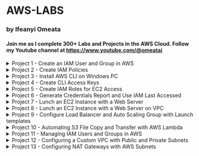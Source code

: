 # AWS-LABS
### by Ifeanyi Omeata

#### Join me as I complete 300+ Labs and Projects in the AWS Cloud. Follow my Youtube channel at https://www.youtube.com/@omeatai

<details>
  <summary>Project 1 - Create an IAM User and Group in AWS</summary>

  ###

  <a href="https://youtu.be/svUj_aHjNVk" target="_blank"><img src="https://github.com/user-attachments/assets/d0953b7c-1ff4-4445-bc63-f7f014832cf7" width="720" height="400" /></a>

  ### 1. Open IAM Console
  - [ ] **Go to the AWS Management Console.**
  - [ ] **Enter "IAM" in the search bar and go to the IAM console.**
  - [ ] **Notice the IAM service is global and doesn't require region selection.**

  ### 2. Viewing Current Users
  - [ ] **On the left-hand side, click on "Users" to view the current user list.**

  ### 3. Create a New IAM User and Set Password
  - [ ] **Click on "Create user."**
  - [ ] **Enter a username (e.g., admin).**
  - [ ] **Select "Provide user access to the AWS Management Console."**
  - [ ] **Choose "I want to Create an IAM user" option.**
  - [ ] **Choose "Custom password" and enter your password.**
  - [ ] **Uncheck "Users must create a new password at next sign-in.”**
  - [ ] **Click "Next".**

  ### 4. Create a User Group and Assign Permissions
  - [ ] **Choose "Add user to group."**
  - [ ] **Click "Create group."**
  - [ ] **Name the group (e.g., administration).**
  - [ ] **Attach "AdministratorAccess" policy to the group.**
  - [ ] **Click "Create user group".**
  - [ ] **Add the user to the newly created admin group by selecting the group.**
  - [ ] **Click "Next".**

  ### 5. Review and Create User
  - [ ] **Review the settings: username, permissions, groups, etc.**
  - [ ] **Optionally, add tags (e.g., department: engineering).**
  - [ ] **Click "Create user."**

  ### 6. Verify User and Group Setup
  - [ ] **Optionally, download the CSV file for sign-in credentials.**
  - [ ] **View the user list to ensure the user is created.**
  - [ ] **Verify the user belongs to the "administration" group.**
  - [ ] **Check the "administration" group to confirm "AdministratorAccess" policy is attached.**

  ### 7. Create an Account Alias (Optional)
  - [ ] **Go to your AWS IAM Dashboard.**
  - [ ] **Create an account alias (e.g., aws-adminaccess-v2).**

  ### 8. Sign in with IAM User
  - [ ] **Open a new private browser window.**
  - [ ] **Use the IAM sign-in URL.**
  - [ ] **Enter account alias or account ID, and IAM username (e.g., admin).**
  - [ ] **Enter the IAM user password to log in.**
  - [ ] **Check the top right to ensure you're signed in as the IAM user.**

</details>

<details>
  <summary>Project 2 - Create IAM Policies</summary>

  ###

  <a href="https://youtu.be/SJsFRshZMo0" target="_blank"><img src="https://github.com/user-attachments/assets/1d9813f0-3779-4fb3-bde0-5d769a454c5b" width="720" height="400" /></a>
 
  ### 1. Inspect IAM Policies and Explore Read-Only Policy
  - [ ] **On the left-hand side, click "Policies."**
  - [ ] **Look at the "AdministratorAccess" policy details.**
  - [ ] **Review the summary and JSON format of the policy.**
  - [ ] **Look at the "IAMReadOnlyAccess" policy details.**
  - [ ] **Inspect the API calls allowed and view the JSON representation.**

  ### 2. Create a Custom Policy
  - [ ] **Click "Create policy."**
  - [ ] **Use the "Visual editor" or “JSON” to select actions like "ListUsers" and "GetUser."**
  - [ ] **Authorize on "All resources."**
  - [ ] **Name the policy (e.g., MyNewIAMPermissions) and create it.**
  - [ ] **Inspect the JSON document of the newly created policy.**

</details>

<details>
  <summary>Project 3 - Install AWS CLI on Windows PC</summary>

  ###

  <a href="https://youtu.be/h5HW1z7BS9M" target="_blank"><img src="https://github.com/user-attachments/assets/e89b6c6f-a2c1-4988-b50b-7e0e5eba1883" width="720" height="400" /></a>

  ### 1. Search for AWS CLI Installation
  - [ ] **Open a web browser.**
  - [ ] **Search for "aws CLI install windows" using a search engine like Google.**

  ### 2. Download and Run AWS CLI Version 2 Installer
  - [ ] **Find the official AWS CLI Version 2 download link for Windows.**
  - [ ] **Scroll to the "AWS CLI install and update instructions" section.**
  - [ ] **Select the drop-down for Windows option.**
  - [ ] **Click the link to download the MSI installer for AWS CLI Version 2.**
  - [ ] **Locate the downloaded MSI installer file.**
  - [ ] **Double-click the file to run the installer.**
  - [ ] **Click "Next" to proceed with the installation.**
  - [ ] **Accept the license agreement terms.**
  - [ ] **Click "Next" and then click "Install."**
  - [ ] **Allow any necessary permissions for the installer to proceed.**
  - [ ] **Wait for the installation to finish.**
  - [ ] **Click "Finish" to complete the setup.**

  ### 3. Verify AWS CLI Installation
  - [ ] **Open "Command Prompt" on Windows.**
  - [ ] **Type `aws --version` and press Enter.**
  - [ ] **Check for output that starts with "aws-cli/2" followed by the Python version and Windows details.**
  - [ ] **Confirm that AWS CLI version 2 is installed and working correctly.**

</details>

<details>
  <summary>Project 4 - Create CLI Access Keys</summary>

  ###

  <a href="https://youtu.be/YFVP_o9Z_1k" target="_blank"><img src="https://github.com/user-attachments/assets/a3a7667a-22db-4c9a-b64e-9f5f850e24e5" width="720" height="400" /></a>

  ### 1. Navigate to Security Credentials
  - [ ] **Open the IAM Console.**
  - [ ] **Click on your username (e.g., admin).**
  - [ ] **Go to the "Security credentials" section.**
  - [ ] **Scroll down to the "Access keys" section.**
  - [ ] **Click "Create access key."**

  ### 2. Create an Access Key
  - [ ] **Choose the purpose for the access key, such as CLI.**
  - [ ] **Acknowledge AWS's recommendations regarding alternative methods.**
  - [ ] **Check "I understand the above recommendation" to proceed.**
  - [ ] **Generate the access key and secret access key.**
  - [ ] **Save the access key and secret access key immediately as this is the only time they will be visible.**

  ### 3. Configure AWS CLI
  - [ ] **Open Command Prompt on Windows.**
  - [ ] **Run the command `aws configure`.**
  - [ ] **Enter the access key ID when prompted.**
  - [ ] **Enter the secret access key when prompted.**
  - [ ] **Set the default region (e.g., us-east-2).**
  - [ ] **Set the default output format (press Enter to skip or choose format).**

  ### 4. Verify AWS CLI Configuration
  - [ ] **Execute a test command like `aws iam list-users`.**
  - [ ] **Confirm the output matches your IAM console, showing user details.**

  ### 5. Modify User Permissions
  - [ ] **Use your root account to remove the user (e.g., admin) from the "administration" group.**
  - [ ] **Verify the user now has no permissions.**

  ### 6. Test Permissions with CLI
  - [ ] **Run `aws iam list-users` in CLI.**
  - [ ] **Confirm that no response is returned due to lack of permissions.**

  ### 7. Re-add User to Administration Group
  - [ ] **Go back to "User groups."**
  - [ ] **Add the user (e.g., admin) back into the "admin" group to restore permissions.**
  - [ ] **Verify that the user permissions have been successfully restored.**

</details>

<details>
  <summary>Project 5 - Create IAM Roles for EC2 Access</summary>

  ###

  <a href="https://youtu.be/Ek2348dchLI" target="_blank"><img src="https://github.com/user-attachments/assets/5ccf2c8a-ccb7-4013-8852-bf981045da49" width="720" height="400" /></a>
 
  ### 1. Open the Roles Section
  - [ ] Navigate to the IAM Console.
  - [ ] On the left-hand side, click on "Roles."
  - [ ] Observe any pre-existing roles in your account.

  ### 2. Create and Choose a New Role
  - [ ] Click on "Create role."
  - [ ] Select "AWS service" as the trust entity type.
  - [ ] Choose the service for this role, such as EC2.
  - [ ] Identify the use case for the selected service, e.g., "EC2."

  ### 3. Attach Permissions Policy and Role Name
  - [ ] Attach a permissions policy to the role.
  - [ ] Select "IAMReadOnlyAccess" to allow EC2 instances to read from IAM.
  - [ ] Review the selected permissions for the role.
  - [ ] Enter a role name, e.g., "DemoRoleForEC2."
  - [ ] Confirm the trusted entity is EC2, indicating that EC2 instances can assume this role.

  ### 4. Create the Role
  - [ ] Verify all settings and click "Create role."
  - [ ] Ensure the newly created role appears in the role list.
  - [ ] Check role details to confirm correct permissions are attached.

</details>

<details>
  <summary>Project 6 - Generate Credentials Report and Use IAM Last Accessed</summary>

  ###

  <a href="https://youtu.be/T0fCqBq8QOI" target="_blank"><img src="https://github.com/user-attachments/assets/b6007b82-fcd1-49f0-ac0e-7a7c27af9025" width="720" height="400" /></a>

  ### 1. Generate a Credentials Report
  - [ ] Navigate to the **IAM Console**.
  - [ ] On the left-hand menu, click on **"Credential report"**.
  - [ ] Click **"Download credential report"** to generate a CSV file.
  - [ ] Open the downloaded CSV file.

  ### 2. Open and Review CSV file  
  - [ ] Review the following details for user accounts:
    - User creation date.
    - Password status (enabled or not).
    - Last password usage and change dates.
    - MFA (Multi-Factor Authentication) status.
    - Access keys status (created, rotated, last used).
    - Password rotation policy (if enabled).
  - [ ] Use the report to identify security concerns, such as:
    - Users who haven’t changed their passwords recently.
    - Accounts without MFA enabled.
    - Unused or outdated access keys.
  - [ ] Use the **Credentials Report** for periodic security audits.

  ### 3. Access IAM Last Accessed
  - [ ] Go back to the **IAM Console** and select a specific user (e.g., "ifeanyi").
  - [ ] On the user’s detail page, click on **"Last Accessed"** on the right-hand side.
  - [ ] Check the list of AWS services accessed by the user, including:
    - Services that were accessed and the last access date.
    - Services not accessed by the user.
  - [ ] Identify which permissions granted access to specific services (e.g., Amazon EC2 via AdministratorAccess policy).
  - [ ] Use the data from Access Advisor to determine if the user requires access to all granted services.
  - [ ] Consider removing unnecessary permissions for enhanced security.
  - [ ] Use **Access Advisor** to perform a granular review of user permissions and optimize access policies.

</details>

<details>

<summary>Project 7 - Lunch an EC2 Instance with a Web Server </summary>

 ###

<a href="https://youtu.be/GyQrcAfVxBE" target="_blank"><img src="https://github.com/user-attachments/assets/43b8e9a0-3034-4412-91ae-cfaa486ec932" width="720" height="400" /></a>

### 1. Launch an Instance
- [ ] Go to **EC2 Console** → Click **Instances** → Select **Launch Instances**.
- [ ] Add Name: Enter **"My First VM Instance"**.
- [ ] Select **Amazon Linux (free tier eligible)**.
- [ ] Use **t2.micro instance type** (free tier eligible for 750 hours/month).

### 2. Set Up a Key Pair
- [ ] Create a new key pair (e.g., **EC2 key**).
- [ ] Download the **.pem file** (essential for SSH access).

### 3. Configure Network Security and Storage Configuration
- [ ] Automatically assign a **Public IP Address**.
- [ ] Set up Security Groups:
  - [ ] Allow **SSH (port 22)**.
  - [ ] Allow **HTTP (port 80)**.
- [ ] Use the default **8 GB gp2 root volume** (free tier allows up to 30 GB).

### 4. Add User Data and Launch the Instance
- [ ] Include a script to:
  - [ ] Update system packages.
  - [ ] Install the **HTTPD web server**.
  - [ ] Deploy a **"Hello World"** HTML page.
  ```bash
    #!/bin/bash
    # Executed when instance is first launched, to automate the setup and configuration of instance.
    # Update all the packages on the system to their latest versions
    yum update -y
    # install Apache HTTP server (httpd - Linux 2 version)
    yum install -y httpd
    # starts the Apache HTTP server
    systemctl start httpd
    # Enable auto server boot
    systemctl enable httpd
    # Hello World HTTP Page
    echo "<h1>Hello World from Private Host $(hostname -f)</h1>" > /var/www/html/index.html
    echo "<br/><br/><p>Created by Ifeanyi Omeata</p>" >> /var/www/html/index.html
  ```
- [ ] Review all settings.
- [ ] Click **Launch Instance**.

### 5. Testing and Managing the Instance
- [ ] Check the **Instance Name, ID, and State**.
- [ ] Copy the **Public IPv4 Address**.
- [ ] Open it in a browser using **http://<Public_IP>**.
  - [ ] Ensure the URL uses **HTTP**, not HTTPS.
- [ ] Stop Instance: Pause the instance to save costs.
- [ ] Review attached **Storage Volumes** and **Security Groups**.

</details>

<details> 
  <summary>Project 8 - Lunch an EC2 Instance with a Web Server on VPC </summary>

 ###
 
<a href="https://youtu.be/TmDIpZ9ynuk" target="_blank"><img src="https://github.com/user-attachments/assets/192d830e-5143-4083-ae73-706cb4dfb789" width="720" height="400" /></a>

### Task 1: Provision Default VPC
- [ ] Ensure the default AWS Region is set to **US East (N. Virginia) us-east-1**.
- [ ] Navigate to **VPC** either through:
  - [ ] Clicking on the **Services** menu → VPC.
  - [ ] Or directly via [Amazon VPC console](https://console.aws.amazon.com/vpc/).
- [ ] Delete the default VPC:
  - [ ] Select **Your VPCs** from the navigation pane.
  - [ ] Choose the **VPC** with "yes" in the default VPC column.
  - [ ] Click on the **Actions** button → **Delete VPC**.
  - [ ] Check **I acknowledge that I want to delete my default VPC**.
  - [ ] Confirm by typing "delete default VPC" and click on **Delete**.
- [ ] Create a new Default VPC:
  - [ ] Refresh console, go to **Actions** → **Create default VPC**.
  - [ ] Click **Create default VPC** button.

### Task 2: Launch an EC2 Instance
- [ ] Ensure you are in the **US East (N. Virginia) us-east-1** Region.
- [ ] Navigate to **EC2**:
  - [ ] Click on the **Services** menu → EC2 in the Compute section.
- [ ] Launch a new instance:
  - [ ] Click **Instances** → **Launch Instances**.
  - [ ] Name: Enter **"MyEC2Server"**.
  - [ ] Search and select **Amazon Linux 2 AMI**.
  - [ ] For Instance Type: Select **t2.micro**.
- [ ] Configure the Key Pair:
  - [ ] Click **Create a new key pair**.
  - [ ] Name: **SecKey** with type **RSA** and format **.pem**.
- [ ] Modify Network Settings:
  - [ ] Enable **Auto-assign public IP**.
  - [ ] Create a security group: **MyEC2Server_SG**.
    - [ ] Description: **Security Group to allow traffic to EC2**.
    - [ ] Add **Security Group Rules**:
      - [ ] SSH (already present).
      - [ ] HTTP: **Type: HTTP**, **Source: Anywhere**.
- [ ] Proceed to launch the instance with default settings.
  - [ ] Click **Launch Instance**.
- [ ] View Instance:
  - [ ] Choose **View all Instances**.
  - [ ] Wait for instance state to become **Running** and health check status to pass 2/2.

### Task 3: SSH into EC2 Instance
- [ ] Select the **MyEC2Server** instance and click **Connect**.
- [ ] Use **EC2 Instance Connect** and click **Connect**.
- [ ] A new tab opens where you can execute Linux commands.

### Task 4: Install an Apache Server
  ```bash
  # Switch to root user
  sudo su

  # Update system packages
  yum -y update

  # Install Apache Web Server
  yum install httpd -y

  # Start and Enable the Web Server
  systemctl start httpd
  systemctl enable httpd

  # Verify Web Server Status
  systemctl status httpd
  ```

- [ ] Test Web Server:
  - [ ] Enter the **Public IPv4 address** of your instance in a web browser.

### Task 6: Create a Web Page
- [ ] Add content to the web page:
  ```bash
  echo "<html>Hi Ifeanyi, I am a public page</html>" > /var/www/html/index.html
  ```
- [ ] Restart the Web Server:
  ```bash
  systemctl restart httpd
  ```
- [ ] Access your content in a web browser with:
  - [ ] **http://<Your_Public_IPv4_Address>/index.html**

</details>

<details> 
  <summary>Project 9 - Configure Load Balancer and Auto Scaling Group with Launch templates</summary>
  
  ###
     
  <a href="https://youtu.be/hiFPfd2WG8A" target="_blank"><img src="https://github.com/user-attachments/assets/055f47bd-07b2-4129-b479-fbd5f7a64eeb" width="720" height="400" /></a>
  
  ###
  
  <img src="https://github.com/user-attachments/assets/59e9595b-b4e8-45e8-a8d3-d0e4b3d36adc" width="720" height="520" />

## ✅ Task 1: Create a Security Group for Load Balancer
- [ ] Set **default AWS Region** to **US East (N. Virginia) us-east-1**.
- [ ] Navigate to **EC2** > **Security Groups**.
- [ ] Click **Create security group**.
- [ ] **Security group name:** `Load-balancer-SG`
- [ ] **Description:** `Security group for Load balancer`
- [ ] **VPC:** Select **Default VPC**
- [ ] **Add Inbound Rule:**
  - Type: `HTTP`
  - Source: `Custom`
  - Value: `0.0.0.0/0`
- [ ] Click **Create security group**.

## ✅ Task 2: Create a Security Group for Launch Template
- [ ] Click **Create security group**.
- [ ] **Security group name:** `Launch-template-SG`
- [ ] **Description:** `Security group for Launch template`
- [ ] **VPC:** Select **Default VPC**
- [ ] **Add Inbound Rules:**
  - Type: `SSH`
  - Source: `Custom`
  - Value: `0.0.0.0/0`
  - Type: `HTTP`
  - Source: `Custom`
  - Value: `Load-balancer-SG`
- [ ] Click **Create security group**.

## ✅ Task 3: Create a Key Pair for Launch Template
- [ ] Navigate to **EC2** > **Key Pairs**.
- [ ] Click **Create key pair**.
- [ ] **Name:** `MyKeyPair`
- [ ] **File format:** `pem` (Linux & Mac) or `ppk` (Windows)
- [ ] Click **Create key pair**.

## ✅ Task 4: Create a Launch Template
- [ ] Navigate to **EC2** > **Launch Templates**.
- [ ] Click **Create launch template**.
- [ ] **Launch template name:** `MylabsLC`
- [ ] **Template version description:** `Launch template for Mydemo`
- [ ] Select **Amazon Linux 2 AMI (HVM), SSD Volume Type**
- [ ] **Instance type:** `t2.micro`
- [ ] **Key pair:** `MyKeyPair`
- [ ] **Subnet:** Choose any subnet
- [ ] **Security groups:** `Launch-template-SG`
- [ ] Expand **Advanced details** > **User data:**
  ```bash
  #!/bin/bash
  sudo su
  yum update -y
  yum install -y httpd
  systemctl start httpd
  systemctl enable httpd
  echo "Hello World from $(hostname -f)" > /var/www/html/index.html
  echo "Healthy" > /var/www/html/health.html
  ```
- [ ] Click **Create launch template**.

## ✅ Task 5: Create Target Group
- [ ] Navigate to **EC2** > **Target Groups**.
- [ ] Click **Create Target Group**.
- [ ] **Target Type:** `Instances`
- [ ] **Name:** `web-server-TG`
- [ ] **Protocol:** `HTTP`
- [ ] **Port:** `80`
- [ ] **Health check protocol:** `HTTP`
- [ ] **Path:** `/health.html`
- [ ] Click **Next** > **Create target group**.

## ✅ Task 6: Create Load Balancer
- [ ] Navigate to **EC2** > **Load Balancers**.
- [ ] Click **Create load balancer**.
- [ ] Choose **Application Load Balancer**.
- [ ] **Name:** `Web-server-LB`
- [ ] **Scheme:** `Internet-facing`
- [ ] **IP address type:** `IPv4`
- [ ] **VPC:** `Default`
- [ ] **Availability Zones:** `us-east-1a` and `us-east-1b`
- [ ] **Security Group:** `Load-balancer-SG`
- [ ] **Listener:** Select **Target group** created earlier.
- [ ] Click **Create Load Balancer**.

## ✅ Task 7: Create an Auto Scaling Group
- [ ] Navigate to **EC2** > **Auto Scaling Groups**.
- [ ] Click **Create Auto Scaling group**.
- [ ] **Name:** `My-ASG`
- [ ] **Launch template:** `MylabsLC`
- [ ] **VPC:** `Default`
- [ ] **Subnets:** `us-east-1a`, `us-east-1b`
- [ ] **Attach to Load Balancer:** `web-server-TG`
- [ ] **Health Check Type:** `EC2 + ELB`
- [ ] **Health Check Grace Period:** `60 seconds`
- [ ] **Desired Capacity:** `2`
- [ ] **Minimum Capacity:** `1`
- [ ] **Maximum Capacity:** `4`
- [ ] **Scaling Policy:** `Target tracking` > `CPU Utilization` > `30%`
- [ ] Click **Create Auto Scaling Group**.

## ✅ Task 8: SSH into EC2 Instance
- [ ] Use SSH to connect to the EC2 instance.
- [ ] Syntax : ssh -i keypair_filename UserName@publicIPAddress (enter the username and public IP address)
- [ ] Example : ssh -i ec2_connect.pem ec2-user@54.172.93.175  --> Click Enter

## ✅ Task 9: Test Auto Scaling and Load Balancer
- [ ] Copy **Load Balancer DNS**.
- [ ] Paste in browser to confirm traffic routing.
- [ ] Stop one of the EC2 instance.
- [ ] Check browser for change in server.

## ✅ Task 10: Delete AWS Resources
### (I) Delete Auto Scaling Group
- [ ] Navigate to **EC2** > **Auto Scaling Groups**.
- [ ] Select `My-ASG` > **Actions** > **Delete**.
- [ ] Confirm by typing `delete`.

### (II) Delete Launch Template
- [ ] Navigate to **EC2** > **Launch Templates**.
- [ ] Select `MylabsLC` > **Actions** > **Delete template**.

### (III) Delete Load Balancer
- [ ] Navigate to **EC2** > **Load Balancers**.
- [ ] Select `Web-server-LB` > **Actions** > **Delete**.

### (IV) Delete Target Group
- [ ] Navigate to **EC2** > **Target Groups**.
- [ ] Select `web-server-TG` > **Actions** > **Delete**.
- [ ] Sign out of AWS.

---
🎉 **Congratulations! You have successfully completed the AWS Auto Scaling and Load Balancer Lab!**

</details>

<details> 
  <summary>Project 10 - Automating S3 File Copy and Transfer with AWS Lambda </summary>
  
  ###
     
  <a href="https://youtu.be/hiFPfd2WG8A" target="_blank"><img src="https://github.com/user-attachments/assets/ef94c27f-0d15-48db-b028-200eb2923e56" width="720" height="400" /></a>
  
  ###
  
  <img src="https://github.com/user-attachments/assets/93ee9208-4e31-4faf-b506-a0bb3f85c85d" width="720" height="520" />

## ✅ Task 1: Create Two Amazon S3 Buckets

### Create Source Bucket

- [ ] # Set the default **AWS Region** to **US East (N. Virginia) (us-east-1)**.
- [ ] # Navigate to **Services > S3** under the **Storage** section.
- [ ] # Click on **Create Bucket**.
- [ ] # Enter **Bucket Name**: `mysourcebucket12345` _(Choose a unique name)_.
- [ ] # Select **AWS Region**: **US East (N. Virginia) (us-east-1)**.
- [ ] # Leave other settings as **default** and click **Create bucket**.
- [ ] # Select your bucket and **copy the ARN**.
- [ ] # Save the **source bucket ARN** in a text file: arn:aws:s3:::mysourcebucket12345

### Create Destination Bucket

- [ ] # Click on **Create Bucket** again.
- [ ] # Enter **Bucket Name**: `mydestinationbucket12345` _(Choose a unique name)_.
- [ ] # Select **AWS Region**: **US East (N. Virginia) (us-east-1)**.
- [ ] # Leave other settings as **default** and click **Create bucket**.
- [ ] # Select your bucket and **copy the ARN**.
- [ ] # Save the **destination bucket ARN** in a text file: arn:aws:s3:::mydestinationbucket12345

## ✅ Task 2: Create a Lambda Function

- [ ] # Ensure you are in the **US East (N. Virginia) (us-east-1)** region.
- [ ] # Navigate to **Services > Lambda** under the **Compute** section.
- [ ] # Click on **Create Function**.
- [ ] # Select **Author from scratch**.
- [ ] # Enter **Function Name**: `mylambdafunction`.
- [ ] # Choose **Runtime**: `Python 3.13`.
- [ ] # Under **Permissions**, select **Change default execution role**.
- [ ] # Choose **Use an existing role** and select `Lambda_role`.
- [ ] # Click **Create function**.

## ✅ Task 3: Add Code to Lambda Function

- [ ] # Scroll down to the **Code source** section.
- [ ] # Remove existing code in `lambda_function.py`.
- [ ] # Copy and paste the following **Python** code into `lambda_function.py`:

```python
import boto3
import urllib.parse

def lambda_handler(event, context):
    s3 = boto3.client('s3')

    source_bucket = "mysourcebucket12345"
    destination_bucket = "mydestinationbucket12345"

    # Extract the object key from the event
    object_key = event['Records'][0]['s3']['object']['key']

    # URL encode the source object key
    copy_source = urllib.parse.quote(f"{source_bucket}/{object_key}")

    # Set up the parameters for the copy operation
    copy_params = {
        'Bucket': destination_bucket,
        'CopySource': copy_source,
        'Key': object_key
    }

    try:
        # Perform the copy operation
        result = s3.copy_object(**copy_params)
        print("S3 object copy successful.")
    except Exception as e:
        print(f"Error copying object: {str(e)}")
```

- [ ] # Replace mysourcebucket12345 and mydestinationbucket12345 with your actual bucket names.
- [ ] # Click Deploy to save the function.

## ✅ Task 4: Adding Triggers to Lambda Function

- [ ] # Scroll up to Function overview and click + Add trigger.
- [ ] # Select S3 from the trigger list.
- [ ] # Set Bucket: mysourcebucket12345.
- [ ] # Choose Event Type: All object create events.
- [ ] # Enable Recursive invocation to prevent failures when uploading multiple files.
- [ ] # Check the acknowledge option.
- [ ] # Click Add.

## ✅ Task 5: Test Lambda Function

### Upload a Test Image

- [ ] # Download a test image and save it as image.jpeg (Do not rename it to variations like image (2).jpeg).
- [ ] # Go to S3 Bucket list and open the source bucket (mysourcebucket12345).
- [ ] # Click Upload > Add files.
- [ ] # Select image.jpeg and click Upload.

### Verify the File Transfer

- [ ] # Open the destination bucket (mydestinationbucket12345).
- [ ] # Ensure that a copy of image.jpeg is present in the destination bucket.

## ✅ Task 6: (Optional) Debugging Lambda Function Using CloudWatch

- [ ] # If the file is not copied, debug the Lambda function using CloudWatch.
- [ ] # Navigate to Services > CloudWatch.
- [ ] # Select Logs > Log Groups.
- [ ] # Find the log group /aws/lambda/mylambdafunction.
- [ ] # Select the latest log stream.
- [ ] # Expand Log events to check for error messages.
- [ ] # If sourceBucket is not defined, update the Lambda function with the correct bucket names.
- [ ] # Click Deploy after making corrections.

---
🎉 **Congratulations! You have successfully automated S3 file transfers using AWS Lambda. 🚀**

</details>

<details> 
  <summary>Project 11 - Managing IAM Users and Groups in AWS </summary>
  
  ###
     
  <a href="https://youtu.be/gFaFEb3K9EI" target="_blank"><img src="https://github.com/user-attachments/assets/69448d93-e021-4c3e-97b8-97e1de828596" width="720" height="400" /></a>

  ###
  
  <img src="https://github.com/user-attachments/assets/f2b269aa-72be-4695-a678-e84cbce0bbb9" width="720" height="520" />

## ✅ Task 1: Create IAM Users

- [ ] # Set the default **AWS Region** to **US East (N. Virginia) (us-east-1)**.
- [ ] # Navigate to **Services > IAM** under **Security, Identity, & Compliance**.
- [ ] # In the IAM dashboard, select **Users** from the left panel.
- [ ] # Click **Create User**.
- [ ] # Under **User Details**, fill in the following:
  - **User name**: `John` (or any desired name).
  - **Check** the **Provide user access to the AWS Management Console - optional** checkbox.
  - **Select** `Custom password` under **Console Password**.
  - **Enter Password**: `mylabs@123` (or any desired password).
  - **Uncheck** `Users must create a new password at the next sign-in (recommended)`.
  - Click **Next**.
- [ ] # In the **Set permissions** section, keep settings as default and click **Next**.
- [ ] # Under **Tags**, click **Add new tag**:
  - **Key**: `Dev-Team`
  - **Value**: `Developers`
- [ ] # Click **Create User**.
- [ ] # If you see an error, ignore it and click **Close**.
- [ ] # Click **Return to users list** and then **Continue**.
- [ ] # Repeat the same steps to create an IAM user named **Sarah** with the same **Dev-Team** tag.
- [ ] # Repeat the steps to create IAM users named **Ted** and **Rita** with the following details:
  - **Custom password**: `mylabs@123`
  - **Key**: `HR-Team`
  - **Value**: `HR`
- [ ] # You have now created **four IAM users**: `John, Sarah, Ted, and Rita`.

## ✅ Task 2: Create IAM Groups and Add IAM Users

### Create **Dev-Team** Group and Add Users
- [ ] # Navigate to **User groups** in the left panel.
- [ ] # Click **Create group**.
- [ ] # **User group name**: `Dev-Team`
- [ ] # Scroll down and **add users**: `John` and `Sarah`.
- [ ] # Under **Attach permissions policies**, search for:
  - `AmazonEC2ReadOnlyAccess`
  - `AmazonS3ReadOnlyAccess`
- [ ] # **Select both policies** (These provide read access for EC2 and S3).
- [ ] # **Review** all details and click **Create group**.

### Create **HR-Team** Group and Add Users
- [ ] # Click **Create group**.
- [ ] # **User group name**: `HR-Team`
- [ ] # Scroll down and **add users**: `Ted` and `Rita`.
- [ ] # Under **Attach permissions policies**, search for:
  - `Billing`
- [ ] # **Select the Billing policy** (grants billing-related permissions).
- [ ] # **Review** all details and click **Create group**.

✅ # Congratulations! You have successfully created IAM users, groups, and assigned permissions in AWS. 🚀

</details> 
  
<details> 
  <summary>Project 12 - Configuring a Custom VPC with Public and Private Subnets </summary>
  
  ###
     
  <a href="https://youtu.be/gFaFEb3K9EI" target="_blank"><img src="https://github.com/user-attachments/assets/a6de47ec-2c0d-467f-a0ca-178b97d215e0" width="720" height="400" /></a>

  ###
  
  <img src="https://github.com/user-attachments/assets/42f30705-4bfc-4ce2-aaf1-faf37755903a" width="920" height="520" />

# Project: Configuring a Custom VPC with Public and Private Subnets in AWS ✅

## ✅ Task 1: Create a New VPC

- [ ] # Once signed in, set the **AWS Region** to **US East (N. Virginia) (us-east-1)**.
- [ ] # Ensure you are in the **US East (N. Virginia) (us-east-1)** region.
- [ ] # Navigate to **VPC** by:
  - Clicking on **Services** (top menu).
  - Searching for **VPC** and selecting it under **Networking & Content Delivery**.
- [ ] # Click on **Your VPCs** (left menu).
- [ ] # Click on **Create VPC**.
- [ ] # In the **Create VPC** form:
  - Select **VPC Only**.
  - **Name tag**: Enter `MyVPC`.
  - **IPv4 CIDR block**: Enter `10.0.0.0/16`.
  - **IPv6 CIDR block**: Ensure **No IPv6 CIDR Block** is selected.
  - **Tenancy**: Keep as **Default**.
- [ ] # Click on **Create VPC**.
- [ ] # Confirm that the VPC appears in the list.

---

## ✅ Task 2: Create Public and Private Subnets

### **Create a Public Subnet**
- [ ] # Click on **Subnets** (left menu).
- [ ] # Click on **Create subnet**.
- [ ] # In the **Create Subnet** form:
  - **VPC ID**: Select `MyVPC`.
  - **Subnet Name**: Enter `MyPublicSubnet`.
  - **Availability Zone**: Select `us-east-1a`.
  - **IPv4 CIDR block**: Enter `10.0.1.0/24`.
- [ ] # Click **Create subnet**.

### **Create a Private Subnet**
- [ ] # Click on **Create subnet** again.
- [ ] # In the **Create Subnet** form:
  - **VPC ID**: Select `MyVPC`.
  - **Subnet Name**: Enter `MyPrivateSubnet`.
  - **Availability Zone**: Select `us-east-1b`.
  - **IPv4 CIDR block**: Enter `10.0.2.0/24`.
- [ ] # Click **Create subnet**.

---

## ✅ Task 3: Create and Attach an Internet Gateway

- [ ] # Click on **Internet Gateways** (left menu).
- [ ] # Click **Create internet gateway**.
- [ ] # **Name Tag**: Enter `MyInternetGateway`.
- [ ] # Click **Create internet gateway**.
- [ ] # Select the created Internet Gateway from the list.
- [ ] # Click on **Actions > Attach to VPC**.
- [ ] # Select **MyVPC** from the dropdown list.
- [ ] # Click **Attach internet gateway**.

---

## ✅ Task 4: Create and Configure Route Tables

### **Create a Public Route Table**
- [ ] # Click on **Route Tables** (left menu).
- [ ] # Click on **Create route table**.
- [ ] # **Name**: Enter `PublicRouteTable`.
- [ ] # **VPC**: Select `MyVPC`.
- [ ] # Click **Create route table**.

### **Create a Private Route Table**
- [ ] # Click on **Create route table** again.
- [ ] # **Name**: Enter `PrivateRouteTable`.
- [ ] # **VPC**: Select `MyVPC`.
- [ ] # Click **Create route table**.

### **Associate Public Subnet with the Public Route Table**
- [ ] # Select `PublicRouteTable` from the list.
- [ ] # Go to **Subnet Associations** tab.
- [ ] # Click **Edit subnet associations**.
- [ ] # Select **MyPublicSubnet** from the list.
- [ ] # Click **Save associations**.

### **Associate Private Subnet with the Private Route Table**
- [ ] # Select `PrivateRouteTable` from the list.
- [ ] # Go to **Subnet Associations** tab.
- [ ] # Click **Edit subnet associations**.
- [ ] # Select **MyPrivateSubnet** from the list.
- [ ] # Click **Save associations**.

### **Configure Public Route Table to Allow Internet Traffic**
- [ ] # Select `PublicRouteTable` from the list.
- [ ] # Go to **Routes** tab.
- [ ] # Click **Edit routes**.
- [ ] # Click **Add route**.
- [ ] # Set:
  - **Destination**: `0.0.0.0/0`
  - **Target**: Select **Internet Gateway** (`MyInternetGateway`).
- [ ] # Click **Save changes**.

✅ **Congratulations! You have successfully configured a custom VPC with public and private subnets in AWS. 🚀**

</details> 

<details> 
  <summary>Project 13 - Configuring NAT Gateways with AWS Subnets </summary>
  
  ###
     
  <a href="https://youtu.be/gFaFEb3K9EI" target="_blank"><img src="https://github.com/user-attachments/assets/e5e81af1-cc92-4cd9-8f33-0b30f8b88418" width="720" height="400" /></a>

  ###
  
  <img src="https://github.com/user-attachments/assets/42f30705-4bfc-4ce2-aaf1-faf37755903a" width="920" height="520" />

# Project: Configuring a Custom VPC with Public and Private Subnets in AWS ✅










</details> 




